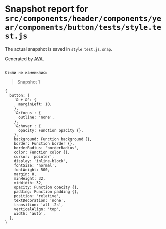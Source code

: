 # Snapshot report for `src/components/header/components/year/components/button/tests/style.test.js`

The actual snapshot is saved in `style.test.js.snap`.

Generated by [AVA](https://avajs.dev).

## 
    Стили не изменились


> Snapshot 1

    {
      button: {
        '& + &': {
          marginLeft: 10,
        },
        '&:focus': {
          outline: 'none',
        },
        '&:hover': {
          opacity: Function opacity {},
        },
        background: Function background {},
        border: Function border {},
        borderRadius: 'borderRadius',
        color: Function color {},
        cursor: 'pointer',
        display: 'inline-block',
        fontSize: 'normal',
        fontWeight: 500,
        margin: 0,
        minHeight: 32,
        minWidth: 32,
        opacity: Function opacity {},
        padding: Function padding {},
        position: 'relative',
        textDecoration: 'none',
        transition: 'all .2s',
        verticalAlign: 'top',
        width: 'auto',
      },
    }
